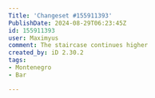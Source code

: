 ```yaml
---
Title: 'Changeset #155911393'
PublishDate: 2024-08-29T06:23:45Z
id: 155911393
user: Maximyus
comment: The staircase continues higher
created_by: iD 2.30.2
tags:
- Montenegro
- Bar

---
```

